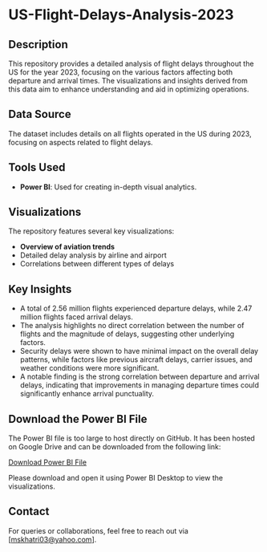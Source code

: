 # US-Flight-Delays-Analysis-2023

## Description
This repository provides a detailed analysis of flight delays throughout the US for the year 2023, focusing on the various factors affecting both departure and arrival times. The visualizations and insights derived from this data aim to enhance understanding and aid in optimizing operations.

## Data Source
The dataset includes details on all flights operated in the US during 2023, focusing on aspects related to flight delays.

## Tools Used
- **Power BI**: Used for creating in-depth visual analytics.

## Visualizations
The repository features several key visualizations:
- **Overview of aviation trends**
- Detailed delay analysis by airline and airport
- Correlations between different types of delays

## Key Insights
- A total of 2.56 million flights experienced departure delays, while 2.47 million flights faced arrival delays.
- The analysis highlights no direct correlation between the number of flights and the magnitude of delays, suggesting other underlying factors.
- Security delays were shown to have minimal impact on the overall delay patterns, while factors like previous aircraft delays, carrier issues, and weather conditions were more significant.
- A notable finding is the strong correlation between departure and arrival delays, indicating that improvements in managing departure times could significantly enhance arrival punctuality.

## Download the Power BI File
The Power BI file is too large to host directly on GitHub. It has been hosted on Google Drive and can be downloaded from the following link:

[Download Power BI File](https://drive.google.com/file/d/11DRvlHGK7D3uRbXH_LEG245EfyO3O48E/view?usp=sharing)

Please download and open it using Power BI Desktop to view the visualizations.

## Contact
For queries or collaborations, feel free to reach out via [mskhatri03@yahoo.com].
